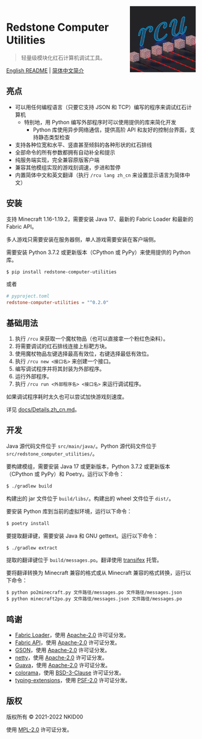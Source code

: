 <img src="./src/main/resources/assets/rcutil/icon.png" alt="icon" align="right" height="175">

# Redstone Computer Utilities

>  轻量级模块化红石计算机调试工具。

[English README](./README.md) | [简体中文简介](./README.zh_cn.md)

## 亮点

- 可以用任何编程语言（只要它支持 JSON 和 TCP）编写的程序来调试红石计算机
  - 特别地，用 Python 编写外部程序时可以使用提供的库来简化开发
    - Python 库使用异步网络通信，提供高阶 API 和友好的控制台界面，支持静态类型检查
- 支持各种位宽和水平、竖直甚至倾斜的各种形状的红石排线
- 全部命令的所有参数都拥有自动补全和提示
- 纯服务端实现，完全兼容原版客户端
- 兼容其他模组实现的游戏刻调速，步进和暂停
- 内置简体中文和英文翻译（执行 `/rcu lang zh_cn` 来设置显示语言为简体中文）

## 安装

支持 Minecraft 1.16-1.19.2，需要安装 Java 17、最新的 Fabric Loader 和最新的 Fabric API。

多人游戏只需要安装在服务器侧，单人游戏需要安装在客户端侧。

需要安装 Python 3.7.2 或更新版本（CPython 或 PyPy）来使用提供的 Python 库。

```sh
$ pip install redstone-computer-utilities
```

或者

```toml
# pyproject.toml
redstone-computer-utilities = "^0.2.0"
```

## 基础用法

1. 执行 `/rcu` 来获取一个魔杖物品（也可以直接拿一个粉红色染料）。
2. 将需要调试的红石排线连接上标靶方块。
3. 使用魔杖物品左键选择最高有效位，右键选择最低有效位。
4. 执行 `/rcu new <接口名>` 来创建一个接口。
5. 编写调试程序并将其封装为外部程序。
6. 运行外部程序。
7. 执行 `/rcu run <外部程序名> <接口名>` 来运行调试程序。

如果调试程序耗时太久也可以尝试加快游戏刻速度。

详见 [docs/Details.zh_cn.md](./docs/Details.zh_cn.md)。

## 开发

Java 源代码文件位于 `src/main/java/`。Python 源代码文件位于 `src/redstone_computer_utilities/`。

要构建模组，需要安装 Java 17 或更新版本，Python 3.7.2 或更新版本（CPython 或 PyPy）和 Poetry。运行以下命令：

```sh
$ ./gradlew build
```

构建出的 jar 文件位于 `build/libs/`。构建出的 wheel 文件位于 `dist/`。

要安装 Python 库到当前的虚拟环境，运行以下命令：

```sh
$ poetry install
```

要提取翻译键，需要安装 Java 和 GNU gettext。运行以下命令：

```sh
$ ./gradlew extract
```

提取的翻译键位于 `build/messages.po`。翻译使用 [transifex](https://www.transifex.com/nkid00/redstone-computer-utilities) 托管。

要将翻译转换为 Minecraft 兼容的格式或从 Minecraft 兼容的格式转换，运行以下命令：

```sh
$ python po2minecraft.py 文件路径/messages.po 文件路径/messages.json
$ python minecraft2po.py 文件路径/messages.json 文件路径/messages.po
```

## 鸣谢

- [Fabric Loader](https://github.com/FabricMC/fabric-loader)，使用 [Apache-2.0](https://github.com/FabricMC/fabric-loader/blob/master/LICENSE) 许可证分发。
- [Fabric API](https://github.com/FabricMC/fabric)，使用 [Apache-2.0](https://github.com/FabricMC/fabric/blob/master/LICENSE) 许可证分发。
- [GSON](https://github.com/google/gson)，使用 [Apache-2.0](https://github.com/google/gson/blob/master/LICENSE) 许可证分发。
- [netty](https://github.com/netty/netty)，使用 [Apache-2.0](https://github.com/netty/netty/blob/4.1/LICENSE.txt) 许可证分发。
- [Guava](https://github.com/google/guava)，使用 [Apache-2.0](https://github.com/google/guava/blob/master/COPYING) 许可证分发。
- [colorama](https://github.com/tartley/colorama)，使用 [BSD-3-Clause](https://github.com/tartley/colorama/blob/master/LICENSE.txt) 许可证分发。
- [typing-extensions](https://github.com/python/typing_extensions)，使用 [PSF-2.0](https://github.com/python/typing_extensions/blob/main/LICENSE) 许可证分发。

## 版权

版权所有 © 2021-2022 NKID00

使用 [MPL-2.0](./LICENSE) 许可证分发。
